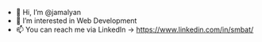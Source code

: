 - 👋 Hi, I’m @jamalyan
- 👀 I’m interested in Web Development
- 📫 You can reach me via LinkedIn -> https://www.linkedin.com/in/smbat/

<!---
jamalyan/jamalyan is a ✨ special ✨ repository because its `README.md` (this file) appears on your GitHub profile.
You can click the Preview link to take a look at your changes.
--->

